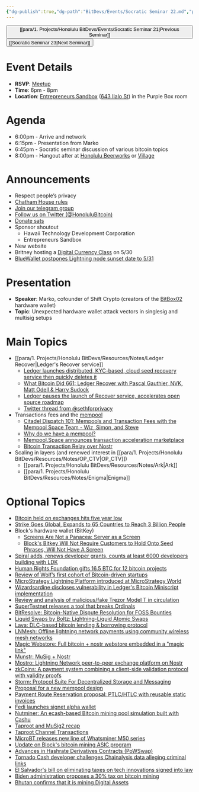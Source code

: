 ```yaml
---
{"dg-publish":true,"dg-path":"BitDevs/Events/Socratic Seminar 22.md","permalink":"/bit-devs/events/socratic-seminar-22/","title":"Socratic Seminar 22","tags":["bitdevs, socratic-22, bitcoin, resource"],"noteIcon":"3","created":"2023-05-12T19:02:17.526-10:00","updated":"2023-05-28T14:22:45.965-10:00"}
---
```




<button class="obsidian-button previous-seminar">[[para/1. Projects/Honolulu BitDevs/Events/Socratic Seminar 21\|Previous Seminar]]</button> <button class="obsidian-button next-seminar">[[Socratic Seminar 23\|Next Seminar]]</button>

# Event Details

- **RSVP**: [Meetup](https://www.meetup.com/honolulu-bitdevs/events/293071352/)
- **Time**: 6pm - 8pm
- **Location**: [Entrepreneurs Sandbox](https://sandboxhawaii.org/) ([643 Ilalo St](https://goo.gl/maps/3Zj38htV13iUn4dcA)) in the Purple Box room

# Agenda

- 6:00pm - Arrive and network  
- 6:15pm -  Presentation from Marko
- 6:45pm - Socratic seminar discussion of various bitcoin topics
- 8:00pm - Hangout after at [Honolulu Beerworks](https://www.honolulubeerworks.com/) or [Village](https://www.villagebeerhawaii.com/)

# Announcements

- Respect people’s privacy
- [Chatham House rules](https://www.chathamhouse.org/about-us/chatham-house-rule)
- [Join our telegram group](https://t.me/+Uh9gbHO9EHFkZWJh)
- [Follow us on Twitter (@HonoluluBitcoin)](https://twitter.com/HonoluluBitcoin)
- [Donate sats](https://checkout.opennode.com/p/5dea6b7a-d33c-4fda-b54c-98f092814c7d)
- Sponsor shoutout
	- Hawaii Technology Development Corporation
	- Entrepreneurs Sandbox
- New website
- Britney hosting a [Digital Currency Class](https://events.hawaiitech.com/event/digital-currency-class/) on 5/30
- [BlueWallet postpones Lightning node sunset date to 5/31](https://www.nobsbitcoin.com/bluewallet-postpones-lightning-node-shut/)

# Presentation

- **Speaker**: Marko, cofounder of Shift Crypto (creators of the [BitBox02](https://shiftcrypto.ch/bitbox02/) hardware wallet)
- **Topic**: Unexpected hardware wallet attack vectors in singlesig and multisig setups

# Main Topics

- [[para/1. Projects/Honolulu BitDevs/Resources/Notes/Ledger Recover\|Ledger's Recover service]]
	- [Ledger launches distributed, KYC-based, cloud seed recovery service then quickly deletes it](https://www.nobsbitcoin.com/ledger-to-launch-kyc-cloud-based-recovery-service/)
	- [What Bitcoin Did 661: Ledger Recover with Pascal Gauthier, NVK, Matt Odell & Harry Sudock](https://www.whatbitcoindid.com/podcast/ledger-recover)
	- [Ledger pauses the launch of Recover service, accelerates open source roadmap](https://www.nobsbitcoin.com/ledger-accelerates-open-source-roadmap/)
	- [Twitter thread from @sethforprivacy](https://twitter.com/sethforprivacy/status/1659888128486699008?s=20)
- Transactions fees and the [mempool](https://mempool.space/graphs/mempool#1m) 
	- [Citadel Dispatch 101: Mempools and Transaction Fees with the Mempool Space Team - Wiz, Simon, and Steve](https://www.podpage.com/citadeldispatch/cd101-mempools-and-transaction-fees-with-the-mempool-space-team-wiz-simon-and-steve/)
	- [Why do we have a mempool?](https://bitcoinops.org/en/newsletters/2023/05/17/#waiting-for-confirmation-1-why-do-we-have-a-mempool)
	- [Mempool.Space announces transaction acceleration marketplace](https://www.nobsbitcoin.com/mempool-acceleration-marketplace-upcoming/)
	- [Bitcoin Transaction Relay over Nostr](https://lists.linuxfoundation.org/pipermail/bitcoin-dev/2023-May/021700.html)
- Scaling in layers (and renewed interest in [[para/1. Projects/Honolulu BitDevs/Resources/Notes/OP_CTV\|OP_CTV]])
	- [[para/1. Projects/Honolulu BitDevs/Resources/Notes/Ark\|Ark]]
	- [[para/1. Projects/Honolulu BitDevs/Resources/Notes/Enigma\|Enigma]]

# Optional Topics

- [Bitcoin held on exchanges hits five year low](https://www.nobsbitcoin.com/bitcoin-held-on-exchanges-hits-5-year-low/)
- [Strike Goes Global, Expands to 65 Countries to Reach 3 Billion People](https://www.nobsbitcoin.com/strike-goes-global/)
- Block's hardware wallet (BitKey)
	- [Screens Are Not a Panacea: Server as a Screen](https://www.nobsbitcoin.com/screens-are-not-a-panacea/)
	- [Block's Bitkey Will Not Require Customers to Hold Onto Seed Phrases, Will Not Have A Screen](https://www.nobsbitcoin.com/block-bitkey-design/)
- [Spiral adds, renews developer grants, counts at least 6000 developers building with LDK](https://www.nobsbitcoin.com/spiral-adds-renews-developer-grants-claims-at-least-6000-developers-are-building-with-ldk/)
- [Human Rights Foundation gifts 16.5 BTC for 12 bitcoin projects](https://www.nobsbitcoin.com/hrf-gifts-16-5btc-for-btc-projects/)
- [Review of Wolf’s first cohort of Bitcoin-driven startups](https://techcrunch.com/2023/05/25/take-a-look-at-wolfs-first-cohort-of-bitcoin-driven-startups/)
- [MicroStrategy Lightning Platform introduced at MicroStrategy World](https://www.nobsbitcoin.com/microstrategy-lightning-platform/)
- [Wizardsardine discloses vulnerability in Ledger's Bitcoin Miniscript implementation](https://wizardsardine.com/blog/ledger-vulnerability-disclosure/)
- [Review and analysis of malicious/fake Trezor Model T in circulation](https://www.kaspersky.com/blog/fake-trezor-hardware-crypto-wallet/48155/)
- [SuperTestnet releases a tool that breaks Ordinals](https://www.nobsbitcoin.com/breaker-of-jpegs/)
- [BitResolve: Bitcoin-Native Dispute Resolution for FOSS Bounties](https://www.nobsbitcoin.com/bitresolve-dispute-resolution/)
- [Liquid Swaps by Boltz: Lightning-Liquid Atomic Swaps](https://www.nobsbitcoin.com/liquid-swaps-by-boltz/)
- [Lava: DLC-based bitcoin lending & borrowing protocol](https://www.nobsbitcoin.com/lava-bitcoin-native-finance/)
- [LNMesh: Offline lightning network payments using community wireless mesh networks](https://www.nobsbitcoin.com/offline-lightning-network-payments-using-community-wireless-mesh-networks/)
- [Magic Webstore: Full bitcoin + nostr webstore embedded in a "magic link"](https://www.nobsbitcoin.com/magic-webstore/)
- [Munstr: MuSig + Nostr](https://github.com/0xBEEFCAF3/munstr)
- [Mostro: Lightning Network peer-to-peer exchange platform on Nostr](https://github.com/MostroP2P/mostro)
- [zkCoins: A payment system combining a client-side validation protocol with validity proofs](https://gist.github.com/RobinLinus/d036511015caea5a28514259a1bab119)
- [Storm: Protocol Suite For Decentralized Storage and Messaging](https://www.nobsbitcoin.com/storm-protocol-suite/)
- [Proposal for a new mempool design](https://www.nobsbitcoin.com/proposal-for-a-new-mempool-design/)
- [Payment Route Reservation proposal: PTLC/HTLC with reusable static invoices](https://www.nobsbitcoin.com/proposal-ptlc-htlc-reusable-static-invoices/)
- [Fedi launches signet alpha wallet](https://alpha.fedi.xyz/)
- [Nutminer: An ecash-based Bitcoin mining pool simulation built with Cashu](https://stacker.news/items/178510)
- [Taproot and MuSig2 recap](https://ellemouton.com/posts/taproot-prelims/)
- [Taproot Channel Transactions](https://ellemouton.com/posts/taproot-chan-txs/)
- [MicroBT releases new line of Whatsminer M50 series](https://www.nobsbitcoin.com/microbt-releases-new-line-of-whatsminer-m50/)
- [Update on Block's bitcoin mining ASIC program](https://www.mining.build/update-on-our-bitcoin-mining-asic-program/)
- [Advances in Hashrate Derivatives Contracts (PoWSwap)](https://bitcoinops.org/en/newsletters/2023/05/10/#paper-about-powswap-protocol)
- [Tornado Cash developer challenges Chainalysis data alleging criminal links](https://www.nobsbitcoin.com/tornado-cash-developer-questions-chainalysis-data-alleging-criminal-links/)
- [El Salvador's bill on eliminating taxes on tech innovations signed into law](https://www.nobsbitcoin.com/el-salvadors-tech-innovations-tax-law/)
- [Biden administration proposes a 30% tax on bitcoin mining](https://www.nobsbitcoin.com/biden-admin-bitcoin-mining-tax/)
- [Bhutan confirms that it is mining Digital Assets](https://thebhutanese.bt/dhi-confirms-that-it-is-mining-digital-assets/)